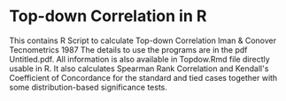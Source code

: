 # Top-down Correlation in R
This contains R Script to calculate Top-down Correlation Iman & Conover Tecnometrics 1987
The details to use the programs are in the pdf Untitled.pdf. All information is also available in Topdow.Rmd file directly usable in R.
It also calculates Spearman Rank Correlation and Kendall's Coefficient of Concordance for the standard and tied cases together with some distribution-based significance tests.
